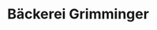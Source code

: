 ---
title: "Bäckerei Grimminger"
url: /heidelberg/baeckerei-grimminger-muehlingstrasse/
shop: Bäckerei
---